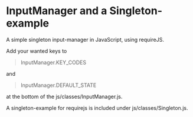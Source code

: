 # InputManager and a Singleton-example
A simple singleton input-manager in JavaScript, using requireJS.

Add your wanted keys to 

>InputManager.KEY_CODES

and

>InputManager.DEFAULT_STATE

at the bottom of the js/classes/InputManager.js.

A singleton-example for requirejs is included under js/classes/Singleton.js.
